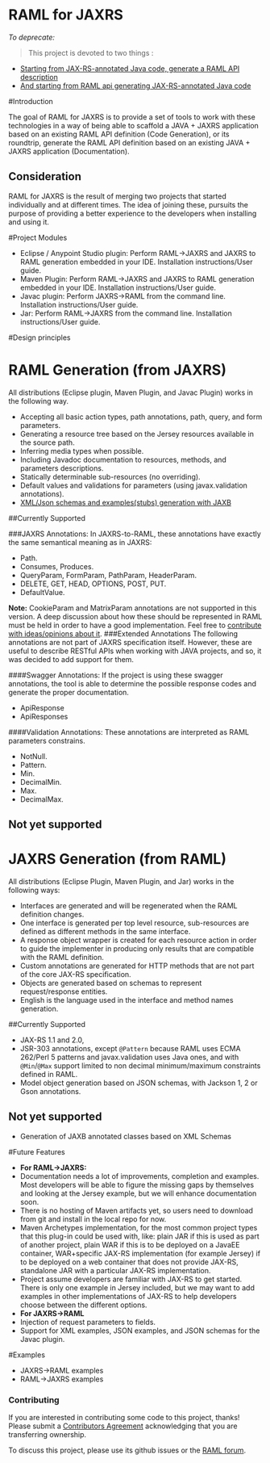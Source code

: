 RAML for JAXRS
===============

_To deprecate:_
> This project is devoted to two things :
  - [Starting from JAX-RS-annotated Java code, generate a RAML API description](https://github.com/petrochenko-pavel-a/RAML-for-JAX-RS/blob/master/jaxrs-to-raml/README.md)
  - [And starting from RAML api generating JAX-RS-annotated Java code](https://github.com/petrochenko-pavel-a/RAML-for-JAX-RS/blob/master/raml-to-jaxrs/README.md)

#Introduction

The goal of RAML for JAXRS is to provide a set of tools to work with these technologies in a way of being able to scaffold a JAVA + JAXRS application based on an existing RAML API definition (Code Generation),
or its roundtrip, generate the RAML API definition based on an existing JAVA + JAXRS application (Documentation).

## Consideration
RAML for JAXRS is the result of merging two projects that started individually and at different times. The idea of joining these, pursuits the purpose of providing a better experience to the developers when installing and using it.

#Project Modules

- Eclipse / Anypoint Studio plugin: Perform RAML->JAXRS and JAXRS to RAML generation embedded in your IDE. Installation instructions/User guide.
- Maven Plugin: Perform RAML->JAXRS and JAXRS to RAML generation embedded in your IDE. Installation instructions/User guide.
- Javac plugin: Perform JAXRS->RAML from the command line. Installation instructions/User guide.
- Jar: Perform RAML->JAXRS from the command line. Installation instructions/User guide.

#Design principles

# RAML Generation (from JAXRS)
All distributions (Eclipse plugin, Maven Plugin, and Javac Plugin) works in the following way.

- Accepting all basic action types, path annotations, path, query, and form parameters.
- Generating a resource tree based on the Jersey resources available in the source path.
- Inferring media types when possible.
- Including Javadoc documentation to resources, methods, and parameters descriptions.
- Statically determinable sub-resources (no overriding).
- Default values and validations for parameters (using javax.validation annotations).
- [XML/Json schemas and examples(stubs) generation with JAXB](https://github.com/mulesoft/jaxrs-to-raml/blob/master/jaxb.md)

##Currently Supported

###JAXRS Annotations:
In JAXRS-to-RAML, these annotations have exactly the same semantical meaning as in JAXRS:
- Path.
- Consumes, Produces.
- QueryParam, FormParam, PathParam, HeaderParam.
- DELETE, GET, HEAD, OPTIONS, POST, PUT.
- DefaultValue.

**Note:** CookieParam and MatrixParam annotations are not supported in this version. A deep discussion
about how these should be represented in RAML must be held in order to have a good implementation. Feel free to [contribute
with ideas/opinions about it](https://github.com/mulesoft/jaxrs-to-raml/issues?labels=Cookie%26Matrix+params&milestone=&page=1&state=closed).
###Extended Annotations
The following annotations are not part of JAXRS specification itself. However, these are useful to describe RESTful APIs when working with
JAVA projects, and so, it was decided to add support for them.

####Swagger Annotations:
If the project is using these swagger annotations, the tool is able to determine the possible response codes
and generate the proper documentation.
- ApiResponse
- ApiResponses

####Validation Annotations:
These annotations are interpreted as RAML parameters constrains.
- NotNull.
- Pattern.
- Min.
- DecimalMin.
- Max.
- DecimalMax.

## Not yet supported



# JAXRS Generation (from RAML)
All distributions (Eclipse Plugin, Maven Plugin, and Jar) works in the following ways:

- Interfaces are generated and will be regenerated when the RAML definition changes.
- One interface is generated per top level resource, sub-resources are defined as different methods in the same interface.
- A response object wrapper is created for each resource action in order to guide the implementer in producing only results
that are compatible with the RAML definition.
- Custom annotations are generated for HTTP methods that are not part of the core JAX-RS specification.
- Objects are generated based on schemas to represent request/response entities.
- English is the language used in the interface and method names generation.

##Currently Supported
- JAX-RS 1.1 and 2.0,
- JSR-303 annotations, except `@Pattern` because RAML uses ECMA 262/Perl 5 patterns and javax.validation uses Java ones,
and with `@Min`/`@Max` support limited to non decimal minimum/maximum constraints defined in RAML.
- Model object generation based on JSON schemas, with Jackson 1, 2 or Gson annotations.

## Not yet supported

- Generation of JAXB annotated classes based on XML Schemas


#Future Features

- **For RAML->JAXRS:**
 - Documentation needs a lot of improvements, completion and examples. Most developers will be able to figure the missing gaps by themselves and looking at the Jersey example, but we will enhance documentation soon.
 - There is no hosting of Maven artifacts yet, so users need to download from git and install in the local repo for now.
 - Maven Archetypes implementation, for the most common project types that this plug-in could be used with, like: plain JAR if this is used as part of another project, plain WAR if this is to be deployed on a JavaEE container, WAR+specific JAX-RS implementation (for example Jersey) if to be deployed on a web container that does not provide JAX-RS, standalone JAR with a particular JAX-RS implementation.
 - Project assume developers are familiar with JAX-RS to get started. There is only one example in Jersey included, but we may want to add examples in other implementations of JAX-RS to help developers choose between the different options.
- **For JAXRS->RAML**
 - Injection of request parameters to fields.
 - Support for XML examples, JSON examples, and JSON schemas for the Javac plugin.

#Examples

- JAXRS->RAML examples  
- RAML->JAXRS examples

### Contributing
If you are interested in contributing some code to this project, thanks! Please submit a [Contributors Agreement](https://api-notebook.anypoint.mulesoft.com/notebooks#bc1cf75a0284268407e4) acknowledging that you are transferring ownership.

To discuss this project, please use its github issues or the [RAML forum](http://forums.raml.org/).
